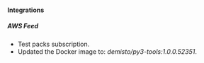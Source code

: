 
#### Integrations

##### AWS Feed

- Test packs subscription.
- Updated the Docker image to: *demisto/py3-tools:1.0.0.52351*.